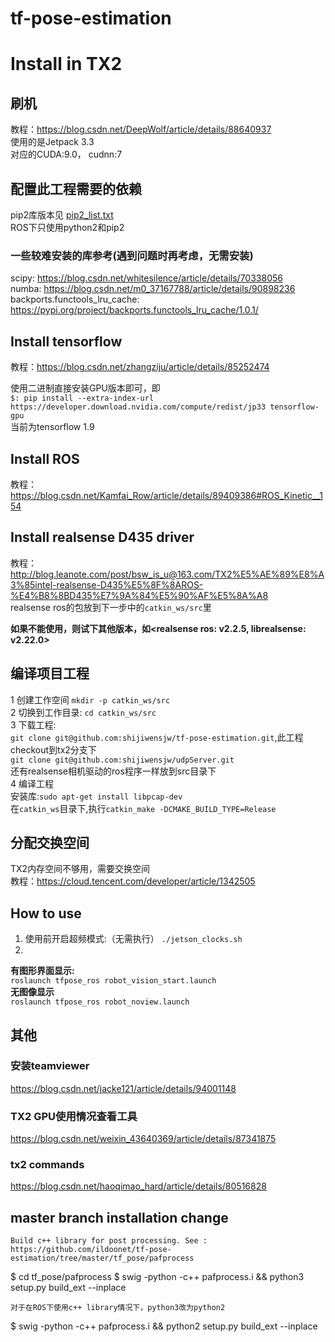 # tf-pose-estimation

# Install in TX2

## 刷机
教程：https://blog.csdn.net/DeepWolf/article/details/88640937 <br>
使用的是Jetpack 3.3 <br>
对应的CUDA:9.0， cudnn:7

## 配置此工程需要的依赖
pip2库版本见 [pip2_list.txt](./pip2_list.txt) <br>
ROS下只使用python2和pip2

### 一些较难安装的库参考(遇到问题时再考虑，无需安装)
scipy: https://blog.csdn.net/whitesilence/article/details/70338056 <br>
numba: https://blog.csdn.net/m0_37167788/article/details/90898236 <br>
backports.functools_lru_cache: https://pypi.org/project/backports.functools_lru_cache/1.0.1/
## Install tensorflow
教程：https://blog.csdn.net/zhangziju/article/details/85252474

使用二进制直接安装GPU版本即可，即 <br>
`
$: pip install --extra-index-url https://developer.download.nvidia.com/compute/redist/jp33 tensorflow-gpu
` <br>
当前为tensorflow 1.9

## Install ROS
教程： https://blog.csdn.net/Kamfai_Row/article/details/89409386#ROS_Kinetic__154

## Install realsense D435 driver
教程： http://blog.leanote.com/post/bsw_is_u@163.com/TX2%E5%AE%89%E8%A3%85intel-realsense-D435%E5%8F%8AROS-%E4%B8%8BD435%E7%9A%84%E5%90%AF%E5%8A%A8 <br>
realsense ros的包放到下一步中的`catkin_ws/src`里 <br>

**如果不能使用，则试下其他版本，如<realsense ros: v2.2.5, librealsense: v2.22.0>**

## 编译项目工程

1 创建工作空间 `mkdir -p catkin_ws/src` <br>
2 切换到工作目录: `cd catkin_ws/src` <br>
3 下载工程: <br>
`git clone git@github.com:shijiwensjw/tf-pose-estimation.git`,此工程checkout到tx2分支下<br>
`git clone git@github.com:shijiwensjw/udpServer.git` <br>
还有realsense相机驱动的ros程序一样放到src目录下 <br>
4 编译工程 <br>
安装库:`sudo apt-get install libpcap-dev` <br>
在`catkin_ws`目录下,执行`catkin_make -DCMAKE_BUILD_TYPE=Release` <br>


## 分配交换空间
TX2内存空间不够用，需要交换空间 <br>
教程：https://cloud.tencent.com/developer/article/1342505

## How to use
1. 使用前开启超频模式:（无需执行）
`./jetson_clocks.sh` <br>
2. 
**有图形界面显示:** <br>
`roslaunch tfpose_ros robot_vision_start.launch ` <br>
**无图像显示** <br>
`roslaunch tfpose_ros robot_noview.launch`
## 其他

### 安装teamviewer
https://blog.csdn.net/jacke121/article/details/94001148

### TX2 GPU使用情况查看工具
https://blog.csdn.net/weixin_43640369/article/details/87341875

### tx2 commands
https://blog.csdn.net/haoqimao_hard/article/details/80516828

## master branch installation change

```
Build c++ library for post processing. See : https://github.com/ildoonet/tf-pose-estimation/tree/master/tf_pose/pafprocess
```
$ cd tf_pose/pafprocess
$ swig -python -c++ pafprocess.i && python3 setup.py build_ext --inplace
```
对于在ROS下使用c++ library情况下，python3改为python2
```
$ swig -python -c++ pafprocess.i && python2 setup.py build_ext --inplace


